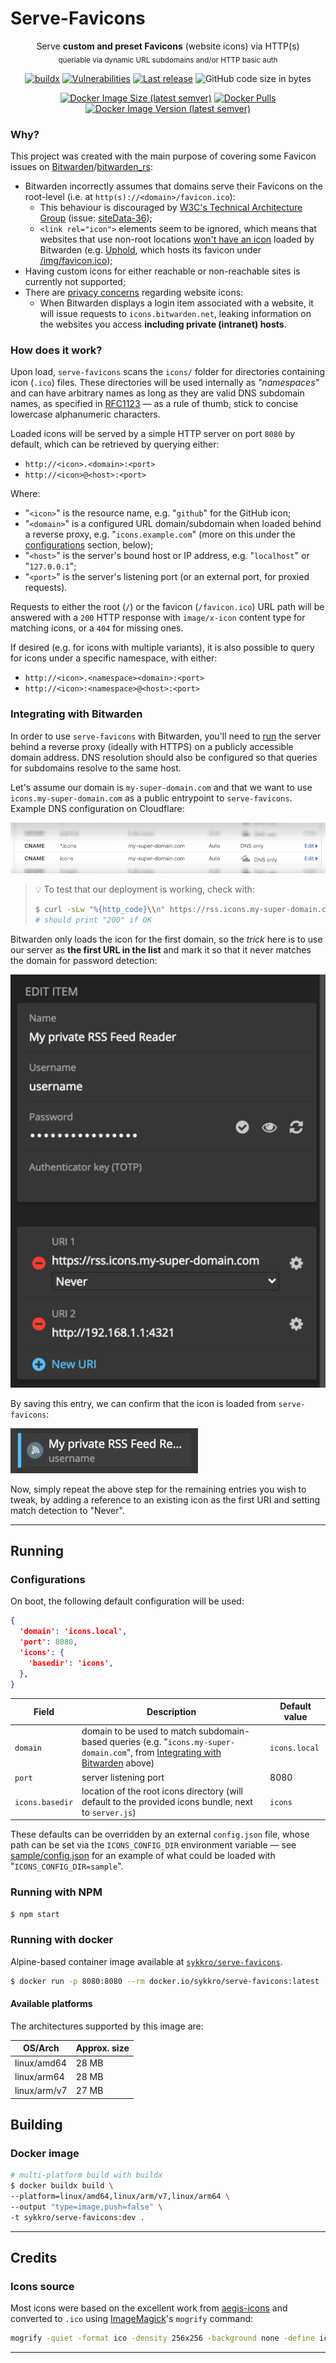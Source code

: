 
# Serve-Favicons

<div align="center">

Serve **custom and preset Favicons** (website icons) via HTTP(s)
<br><sub>queriable via dynamic URL subdomains and/or HTTP basic auth</sub>

[![buildx](https://github.com/Sykkro/serve-favicons/workflows/buildx/badge.svg)](https://github.com/Sykkro/serve-favicons/actions?query=workflow%3Abuildx)
[![Vulnerabilities](https://img.shields.io/snyk/vulnerabilities/github/sykkro/serve-favicons)]()
[![Last release](https://img.shields.io/github/v/release/sykkro/serve-favicons)](https://github.com/Sykkro/serve-favicons/releases)
![GitHub code size in bytes](https://img.shields.io/github/languages/code-size/sykkro/serve-favicons)


[![Docker Image Size (latest semver)](https://img.shields.io/docker/image-size/sykkro/serve-favicons)](https://hub.docker.com/repository/docker/sykkro/serve-favicons)
[![Docker Pulls](https://img.shields.io/docker/pulls/sykkro/serve-favicons)](https://hub.docker.com/repository/docker/sykkro/serve-favicons)
[![Docker Image Version (latest semver)](https://img.shields.io/docker/v/sykkro/serve-favicons)](https://hub.docker.com/repository/docker/sykkro/serve-favicons)

</div>

### Why?

This project was created with the main purpose of covering some Favicon issues on [Bitwarden](https://github.com/bitwarden)/[bitwarden_rs](https://github.com/dani-garcia/bitwarden_rs):
- Bitwarden incorrectly assumes that domains serve their Favicons on the root-level (i.e. at `http(s)://<domain>/favicon.ico`):
    - This behaviour is discouraged by [W3C's Technical Architecture Group](https://www.w3.org/2001/tag/) (issue: [siteData-36](https://www.w3.org/2001/tag/issues.html?type=1#siteData-36));
    - `<link rel="icon">` elements seem to be ignored, which means that websites that use non-root locations [won't have an icon](https://github.com/bitwarden/browser/issues/675) loaded by Bitwarden (e.g. [Uphold](https://uphold.com/), which hosts its favicon under [/img/favicon.ico](https://uphold.com/img/favicon.ico));
- Having custom icons for either reachable or non-reachable sites is currently not supported;
- There are [privacy concerns](https://bitwarden.com/help/article/website-icons/) regarding website icons:
   - When Bitwarden displays a login item associated with a website, it will issue requests to `icons.bitwarden.net`, leaking information on the websites you access **including private (intranet) hosts**.
  

### How does it work?

Upon load, `serve-favicons` scans the `icons/` folder for directories containing icon (`.ico`) files. These directories will be used internally as _"namespaces"_ and can have arbitrary names as long as they are valid DNS subdomain names, as specified in [RFC1123](https://tools.ietf.org/html/rfc1123) — as a rule of thumb, stick to concise lowercase alphanumeric characters.

Loaded icons will be served by a simple HTTP server on port `8080` by default, which can be retrieved by querying either:
- `http://<icon>.<domain>:<port>`
- `http://<icon>@<host>:<port>` 

Where:
- "`<icon>`" is the resource name, e.g. "`github`" for the GitHub icon;
- "`<domain>`" is a configured URL domain/subdomain when loaded behind a reverse proxy, e.g. "`icons.example.com`" (more on this under the [configurations](#Configurations) section, below);
- "`<host>`" is the server's bound host or IP address, e.g. "`localhost`" or "`127.0.0.1`";
- "`<port>`" is the server's listening port (or an external port, for proxied requests).

Requests to either the root (`/`) or the favicon (`/favicon.ico`) URL path will be answered with a `200` HTTP response with `image/x-icon` content type for matching icons, or a `404` for missing ones.

If desired (e.g. for icons with multiple variants), it is also possible to query for icons under a specific namespace, with either:
- `http://<icon>.<namespace><domain>:<port>`
- `http://<icon>:<namespace>@<host>:<port>` 

### Integrating with Bitwarden

In order to use `serve-favicons` with Bitwarden, you'll need to [run](#Running) the server behind a reverse proxy (ideally with HTTPS) on a publicly accessible domain address. DNS resolution should also be configured so that queries for subdomains resolve to the same host.

Let's assume our domain is `my-super-domain.com` and that we want to use `icons.my-super-domain.com` as a public entrypoint to `serve-favicons`. Example DNS configuration on Cloudflare:

![DNS](docs/img/dns_example.jpg)

> 💡 To test that our deployment is working, check with:
> ```bash
> $ curl -sLw "%{http_code}\\n" https://rss.icons.my-super-domain.com -o /dev/null
> # should print "200" if OK
> ```

Bitwarden only loads the icon for the first domain, so the _trick_ here is to use our server as **the first URL in the list** and mark it so that it never matches the domain for password detection:

![editing Bitwarden](docs/img/editing_example.jpg)

By saving this entry, we can confirm that the icon is loaded from `serve-favicons`:

![successful](docs/img/saved_example.jpg)

Now, simply repeat the above step for the remaining entries you wish to tweak, by adding a reference to an existing icon as the first URI and setting match detection to "Never".

---

## Running

### Configurations

On boot, the following default configuration will be used:
```json
{ 
  'domain': 'icons.local',
  'port': 8080,
  'icons': {
    'basedir': 'icons',
  },
}
```

Field | Description | Default value 
------|-------------|---------------
`domain` | domain to be used to match subdomain-based queries (e.g. "`icons.my-super-domain.com`", from [Integrating with Bitwarden](#Integrating-with-Bitwarden) above) | `icons.local` 
`port` | server listening port | 8080
`icons.basedir` | location of the root icons directory (will default to the provided icons bundle, next to `server.js`) | `icons`

These defaults can be overridden by an external `config.json` file, whose path can be set via the `ICONS_CONFIG_DIR` environment variable — see [sample/config.json](sample/config.json) for an example of what could be loaded with "`ICONS_CONFIG_DIR=sample`".

### Running with NPM

```bash
$ npm start
```


### Running with docker

Alpine-based container image available at [`sykkro/serve-favicons`](https://hub.docker.com/r/sykkro/serve-favicons/).
```bash
$ docker run -p 8080:8080 --rm docker.io/sykkro/serve-favicons:latest
```

#### Available platforms

The architectures supported by this image are:

| OS/Arch | Approx. size |
|---------|--------------|
| linux/amd64  | 28 MB |
| linux/arm64  | 28 MB |
| linux/arm/v7 | 27 MB |


<!-- ### Deploy to kubernetes -->
<!-- TBD -->

## Building
### Docker image
```bash
# multi-platform build with buildx
$ docker buildx build \
--platform=linux/amd64,linux/arm/v7,linux/arm64 \
--output "type=image,push=false" \
-t sykkro/serve-favicons:dev .
```

---

## Credits
### Icons source

Most icons were based on the excellent work from [aegis-icons](https://github.com/aegis-icons/aegis-icons) and converted to `.ico` using [ImageMagick](https://imagemagick.org/index.php)'s `mogrify` command:
```bash
mogrify -quiet -format ico -density 256x256 -background none -define icon:auto-resize=256 -path output icons/*.png
```

---